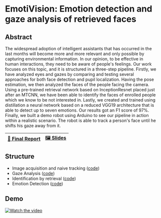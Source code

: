 # EmotiVision: Emotion detection and gaze analysis of retrieved faces

## Abstract

The widespread adoption of intelligent assistants that has occurred in the last months will become more and more relevant and only possible by capturing environmental information. In our opinion, to be effective in human interactions, they need to be aware of people's feelings. Our work focuses on this topic, and it is structured in a three-step pipeline. Firstly, we have analyzed eyes and gazes by comparing and testing several approaches for both face detection and pupil localization. Having the pose estimation, we then analyzed the faces of the people facing the camera. Using a pre-trained retrieval network based on InceptionResnet placed just after an MTCNN, we have been able to identify the faces of enrolled people which we know to be not interested in. Lastly, we created and trained using distillation a neural network based on a reduced VGG19 architecture that is able to detect up to seven emotions. Our results got an F1 score of 97\%. Finally, we built a demo robot using Arduino to see our pipeline in action within a realistic scenario. The robot is able to track a person's face until he shifts his gaze away from it.



| [📑 Final Report](emotivision_final_report.pdf) | [🖼️ Slides](emotivision_slides.pdf) |
|-|-|

## Structure

- Image acquisition and naive tracking ([code](pipeline/arduino_motor/)) 
- Gaze Analysis ([code](pipeline/gaze_detection/))
- Identification by retrieval ([code](pipeline/face_retrieval/))
- Emotion Detection ([code](pipeline/fer_classification/))

## Demo

[![Watch the video](https://img.youtube.com/vi/4cJKgOWtedk/maxresdefault.jpg)](https://www.youtube.com/embed/4cJKgOWtedk)

